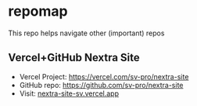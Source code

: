 # repomap
This repo helps navigate other (important) repos

## Vercel+GitHub Nextra Site 

* Vercel Project: https://vercel.com/sv-pro/nextra-site
* GitHub repo: https://github.com/sv-pro/nextra-site
* Visit: [nextra-site-sv.vercel.app](https://nextra-site-sv.vercel.app/)
